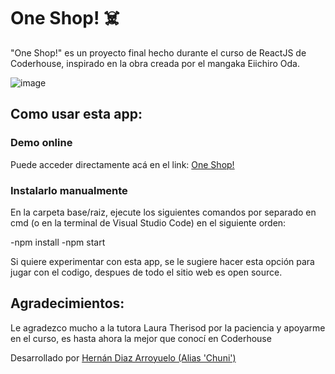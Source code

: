# One Shop! ☠️

"One Shop!" es un proyecto final hecho durante el curso de ReactJS de Coderhouse, inspirado en la obra creada por el mangaka Eiichiro Oda.

![image](https://encrypted-tbn0.gstatic.com/images?q=tbn:ANd9GcR9AdL9LUJRfvxnJIm4hzym10UrfhSnEurre8aH3Q1b8fqE_D1T8_MjG7BvH0kGS0stR2c&usqp=CAU)

## Como usar esta app:

### Demo online

Puede acceder directamente acá en el link: [One Shop!](https://oneshop-diaz.vercel.app)

### Instalarlo manualmente

En la carpeta base/raiz, ejecute los siguientes comandos por separado en cmd (o en la terminal de Visual Studio Code) en el siguiente orden:

-npm install
-npm start

Si quiere experimentar con esta app, se le sugiere hacer esta opción para jugar con el codigo, despues de todo el sitio web es open source.

## Agradecimientos:

Le agradezco mucho a la tutora Laura Therisod por la paciencia y apoyarme en el curso, es hasta ahora la mejor que conocí en Coderhouse

Desarrollado por [Hernán Diaz Arroyuelo (Alias 'Chuni')](https://github.com/El-Chuni)
